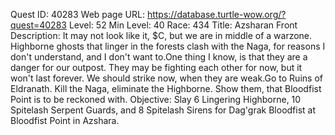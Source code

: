 Quest ID: 40283
Web page URL: https://database.turtle-wow.org/?quest=40283
Level: 52
Min Level: 40
Race: 434
Title: Azsharan Front
Description: It may not look like it, $C, but we are in middle of a warzone. Highborne ghosts that linger in the forests clash with the Naga, for reasons I don't understand, and I don't want to.One thing I know, is that they are a danger for our outpost. They may be fighting each other for now, but it won't last forever. We should strike now, when they are weak.Go to Ruins of Eldranath. Kill the Naga, eliminate the Highborne. Show them, that Bloodfist Point is to be reckoned with.
Objective: Slay 6 Lingering Highborne, 10 Spitelash Serpent Guards, and 8 Spitelash Sirens for Dag'grak Bloodfist at Bloodfist Point in Azshara.
